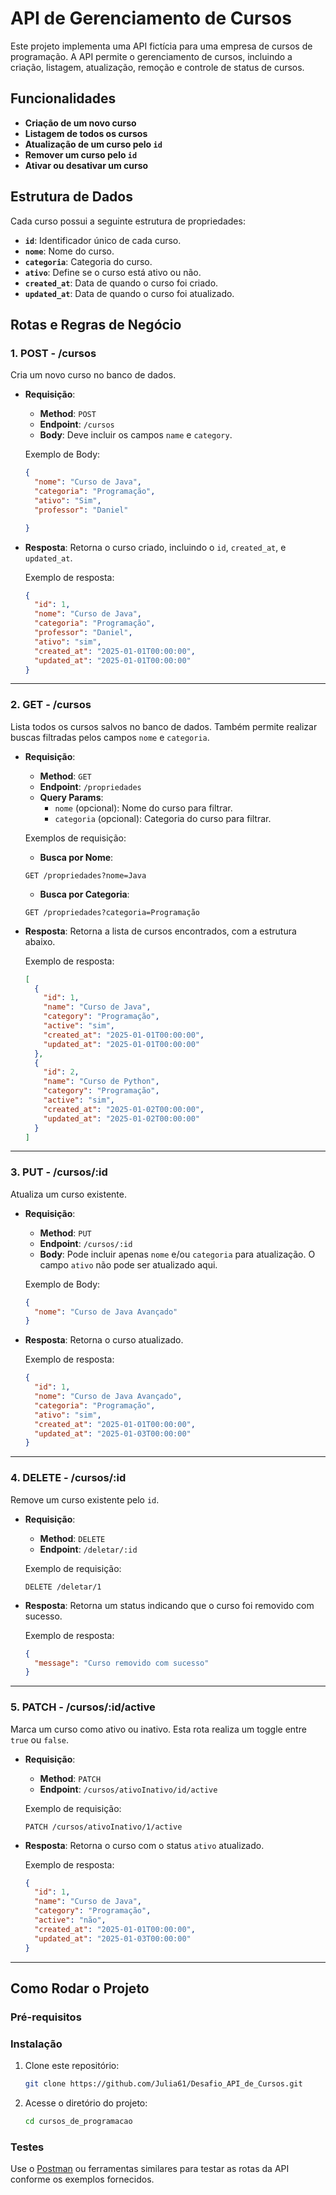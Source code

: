 # API de Gerenciamento de Cursos

Este projeto implementa uma API fictícia para uma empresa de cursos de programação. A API permite o gerenciamento de cursos, incluindo a criação, listagem, atualização, remoção e controle de status de cursos.

## Funcionalidades

- **Criação de um novo curso**
- **Listagem de todos os cursos**
- **Atualização de um curso pelo `id`**
- **Remover um curso pelo `id`**
- **Ativar ou desativar um curso**

## Estrutura de Dados

Cada curso possui a seguinte estrutura de propriedades:

- **`id`**: Identificador único de cada curso.
- **`nome`**: Nome do curso.
- **`categoria`**: Categoria do curso.
- **`ativo`**: Define se o curso está ativo ou não.
- **`created_at`**: Data de quando o curso foi criado.
- **`updated_at`**: Data de quando o curso foi atualizado.

## Rotas e Regras de Negócio

### 1. **POST - /cursos**

Cria um novo curso no banco de dados.

- **Requisição**: 
    - **Method**: `POST`
    - **Endpoint**: `/cursos`
    - **Body**: Deve incluir os campos `name` e `category`.

    Exemplo de Body:
    ```json
    {
      "nome": "Curso de Java",
      "categoria": "Programação",
      "ativo": "Sim",
      "professor": "Daniel"
    
    }
    ```

- **Resposta**: Retorna o curso criado, incluindo o `id`, `created_at`, e `updated_at`.

    Exemplo de resposta:
    ```json
    {
      "id": 1,
      "nome": "Curso de Java",
      "categoria": "Programação",
      "professor": "Daniel",
      "ativo": "sim",
      "created_at": "2025-01-01T00:00:00",
      "updated_at": "2025-01-01T00:00:00"
    }
    ```

---

### 2. **GET - /cursos**

Lista todos os cursos salvos no banco de dados. Também permite realizar buscas filtradas pelos campos `nome` e `categoria`.

- **Requisição**: 
    - **Method**: `GET`
    - **Endpoint**: `/propriedades`
    - **Query Params**: 
        - `nome` (opcional): Nome do curso para filtrar.
        - `categoria` (opcional): Categoria do curso para filtrar.

    Exemplos de requisição:

    - **Busca por Nome**:
    ```http
    GET /propriedades?nome=Java
    ```

    - **Busca por Categoria**:
    ```http
    GET /propriedades?categoria=Programação
    ```

- **Resposta**: Retorna a lista de cursos encontrados, com a estrutura abaixo.

    Exemplo de resposta:
    ```json
    [
      {
        "id": 1,
        "name": "Curso de Java",
        "category": "Programação",
        "active": "sim",
        "created_at": "2025-01-01T00:00:00",
        "updated_at": "2025-01-01T00:00:00"
      },
      {
        "id": 2,
        "name": "Curso de Python",
        "category": "Programação",
        "active": "sim",
        "created_at": "2025-01-02T00:00:00",
        "updated_at": "2025-01-02T00:00:00"
      }
    ]
    ```

---

### 3. **PUT - /cursos/:id**

Atualiza um curso existente.

- **Requisição**: 
    - **Method**: `PUT`
    - **Endpoint**: `/cursos/:id`
    - **Body**: Pode incluir apenas `nome` e/ou `categoria` para atualização. O campo `ativo` não pode ser atualizado aqui.

    Exemplo de Body:
    ```json
    {
      "nome": "Curso de Java Avançado"
    }
    ```

- **Resposta**: Retorna o curso atualizado.

    Exemplo de resposta:
    ```json
    {
      "id": 1,
      "nome": "Curso de Java Avançado",
      "categoria": "Programação",
      "ativo": "sim",
      "created_at": "2025-01-01T00:00:00",
      "updated_at": "2025-01-03T00:00:00"
    }
    ```

---

### 4. **DELETE - /cursos/:id**

Remove um curso existente pelo `id`.

- **Requisição**: 
    - **Method**: `DELETE`
    - **Endpoint**: `/deletar/:id`

    Exemplo de requisição:
    ```http
    DELETE /deletar/1
    ```

- **Resposta**: Retorna um status indicando que o curso foi removido com sucesso.

    Exemplo de resposta:
    ```json
    {
      "message": "Curso removido com sucesso"
    }
    ```

---

### 5. **PATCH - /cursos/:id/active**

Marca um curso como ativo ou inativo. Esta rota realiza um toggle entre `true` ou `false`.

- **Requisição**: 
    - **Method**: `PATCH`
    - **Endpoint**: `/cursos/ativoInativo/id/active`

    Exemplo de requisição:
    ```http
    PATCH /cursos/ativoInativo/1/active
    ```

- **Resposta**: Retorna o curso com o status `ativo` atualizado.

    Exemplo de resposta:
    ```json
    {
      "id": 1,
      "name": "Curso de Java",
      "category": "Programação",
      "active": "não",
      "created_at": "2025-01-01T00:00:00",
      "updated_at": "2025-01-03T00:00:00"
    }
    ```

---


## Como Rodar o Projeto

### Pré-requisitos

### Instalação

1. Clone este repositório:

    ```bash
    git clone https://github.com/Julia61/Desafio_API_de_Cursos.git
    ```

2. Acesse o diretório do projeto:

    ```bash
    cd cursos_de_programacao
    ```

### Testes

Use o [Postman](https://www.postman.com/) ou ferramentas similares para testar as rotas da API conforme os exemplos fornecidos.


